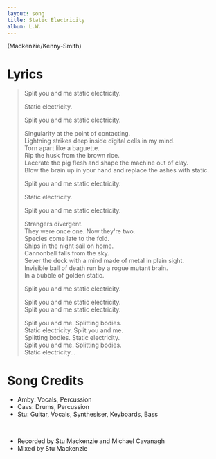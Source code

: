```yaml
---
layout: song
title: Static Electricity
album: L.W.
---
```


(Mackenzie/Kenny-Smith)

# Lyrics

> Split you and me static electricity.  
>  
> Static electricity.  
>  
> Split you and me static electricity.  
>  
> Singularity at the point of contacting.  
> Lightning strikes deep inside digital cells in my mind.  
> Torn apart like a baguette.  
> Rip the husk from the brown rice.  
> Lacerate the pig flesh and shape the machine out of clay.  
> Blow the brain up in your hand and replace the ashes with static.  
>  
> Split you and me static electricity.  
>  
> Static electricity.  
>  
> Split you and me static electricity.  
>  
> Strangers divergent.  
> They were once one. Now they're two.  
> Species come late to the fold.  
> Ships in the night sail on home.  
> Cannonball falls from the sky.  
> Sever the deck with a mind made of metal in plain sight.  
> Invisible ball of death run by a rogue mutant brain.  
> In a bubble of golden static.  
>  
> Split you and me static electricity.  
>  
> Split you and me static electricity.  
> Split you and me static electricity.  
>  
> Split you and me. Splitting bodies.  
> Static electricity. Split you and me.  
> Splitting bodies. Static electricity.  
> Split you and me. Splitting bodies.  
> Static electricity...  

# Song Credits

* Amby: Vocals, Percussion
* Cavs: Drums, Percussion
* Stu: Guitar, Vocals, Synthesiser, Keyboards, Bass
<br>

* Recorded by Stu Mackenzie and Michael Cavanagh
* Mixed by Stu Mackenzie

